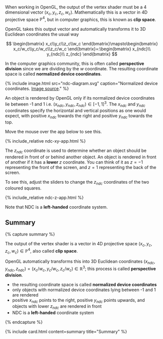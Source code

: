 ---
---

When working in OpenGL, the output of the vertex shader must be a 4 dimensional vector $(x_c,y_c,z_c,w_c)$. Mathematically this is a vector in 4D projective space $\mathbb P^4$, but in computer graphics, this is known as **clip space**.


OpenGL takes this output vector and automatically transforms it to 3D Euclidean coordinates the usual way

$$
\begin{bmatrix}
x_c\\y_c\\z_c\\w_c
\end{bmatrix}\mapsto\begin{bmatrix}
x_c/w_c\\y_c/w_c\\z_c/w_c
\end{bmatrix}=:\begin{bmatrix}
x_{ndc}\\ y_{ndc}\\ z_{ndc}
\end{bmatrix}
$$

In the computer graphics community, this is often called **perspective division** since we are dividing by the $w$ coordinate. The resulting coordinate space is called **normalized device coordinates**. 

{% include image.html src="ndc-diagram.svg" caption="Normalized device coordinates. [Image source](https://developer.mozilla.org/en-US/docs/Web/API/WebGL_API/WebGL_model_view_projection)." %}

An object is rendered by OpenGL only if its normalized device coordinates lie between -1 and 1 i.e. $(x_{ndc},y_{ndc},z_{ndc})\in [-1,1]^3$. The $x_{ndc}$ and $y_{ndc}$ coordinates specify the horizontal and vertical positions as one would expect, with positive $x_{ndc}$ towards the right and positive $y_{ndc}$ towards the top.

Move the mouse over the app below to see this.

{% include_relative ndc-xy-app.html %}

The $z_{ndc}$ coordinate is used to determine whether an object should be rendered in front of or behind another object. An object is rendered in front of another if it has a **lower** $z$ coordinate. You can think of it as $z=-1$ representing the front of the screen, and $z=1$ representing the back of the screen.

To see this, adjust the sliders to change the $z_{ndc}$ coordinates of the two coloured squares.

{% include_relative ndc-z-app.html %}

Note that NDC is a **left-handed** coordinate system.

## Summary

{% capture summary %}

The output of the vertex shader is a vector in 4D projective space $(x_c,y_c,z_c,w_c)\in\mathbb P^4$, also called **clip space**.

OpenGL automatically transforms this into 3D Euclidean coordinates $(x_{ndc},y_{ndc},z_{ndc})=(x_c/w_c,y_c/w_c,z_c/w_c)\in\mathbb R^3$; this process is called **perspective division**.

- the resulting coordinate space is called **normalized device coordinates**
- only objects with normalized device coordinates lying between -1 and 1 are rendered
- positive $x_{ndc}$ points to the right, positive $y_{ndc}$ points upwards, and objects with lower $z_{ndc}$ are rendered in front
- NDC is a **left-handed** coordinate system

{% endcapture %}

{% include card.html content=summary title="Summary" %}